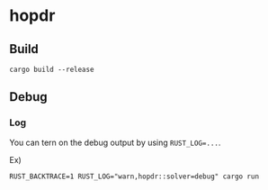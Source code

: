 # hopdr

## Build

```
cargo build --release
```

## Debug

### Log

You can tern on the debug output by using `RUST_LOG=...`.

Ex)
```
RUST_BACKTRACE=1 RUST_LOG="warn,hopdr::solver=debug" cargo run
```
